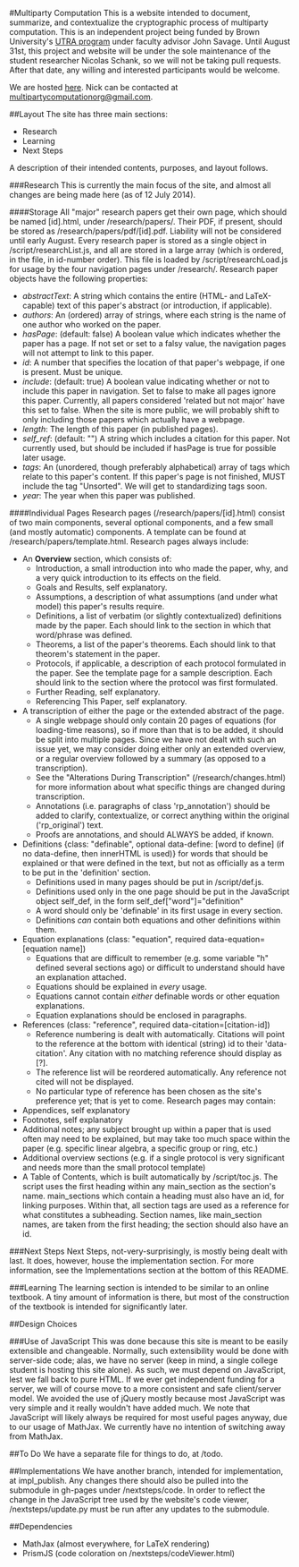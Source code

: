 #Multiparty Computation
This is a website intended to document, summarize, and contextualize the cryptographic process of multiparty computation. This is an independent project being funded by Brown University's [UTRA program](https://www.brown.edu/academics/college/fellowships/utra/) under faculty advisor John Savage. Until August 31st, this project and website will be under the sole maintenance of the student researcher Nicolas Schank, so we will not be taking pull requests. After that date, any willing and interested participants would be welcome.

We are hosted [here](http://multipartycomputation.org/). Nick can be contacted at [multipartycomputationorg@gmail.com](mailto:multipartycomputationorg@gmail.com).

##Layout
The site has three main sections:
- Research
- Learning
- Next Steps

A description of their intended contents, purposes, and layout follows.

###Research
This is currently the main focus of the site, and almost all changes are being made here (as of 12 July 2014).

####Storage
All "major" research papers get their own page, which should be named [id].html, under /research/papers/. Their PDF, if present, should be stored as /research/papers/pdf/[id].pdf. Liability will not be considered until early August.
Every research paper is stored as a single object in /script/researchList.js, and all are stored in a large array (which is ordered, in the file, in id-number order). This file is loaded by /script/researchLoad.js for usage by the four navigation pages under /research/.
Research paper objects have the following properties:
- *abstractText*: A string which contains the entire (HTML- and LaTeX-capable) text of this paper's abstract (or introduction, if applicable).
- *authors*: An (ordered) array of strings, where each string is the name of one author who worked on the paper.
- *hasPage*: (default: false) A boolean value which indicates whether the paper has a page. If not set or set to a falsy value, the navigation pages will not attempt to link to this paper.
- *id*: A number that specifies the location of that paper's webpage, if one is present. Must be unique.
- *include*: (default: true) A boolean value indicating whether or not to include this paper in navigation. Set to false to make all pages ignore this paper. Currently, all papers considered 'related but not major' have this set to false. When the site is more public, we will probably shift to only including those papers which actually have a webpage.
- *length*: The length of this paper (in published pages).
- *self_ref*: (default: "") A string which includes a citation for this paper. Not currently used, but should be included if hasPage is true for possible later usage.
- *tags*: An (unordered, though preferably alphabetical) array of tags which relate to this paper's content. If this paper's page is not finished, MUST include the tag "Unsorted". We will get to standardizing tags soon.
- *year*: The year when this paper was published.

####Individual Pages
Research pages (/research/papers/[id].html) consist of two main components, several optional components, and a few small (and mostly automatic) components. A template can be found at /research/papers/template.html.
Research pages always include:
- An **Overview** section, which consists of:
	- Introduction, a small introduction into who made the paper, why, and a very quick introduction to its effects on the field.
	- Goals and Results, self explanatory.
	- Assumptions, a description of what assumptions (and under what model) this paper's results require.
	- Definitions, a list of verbatim (or slightly contextualized) definitions made by the paper. Each should link to the section in which that word/phrase was defined.
	- Theorems, a list of the paper's theorems. Each should link to that theorem's statement in the paper.
	- Protocols, if applicable, a description of each protocol formulated in the paper. See the template page for a sample description. Each should link to the section where the protocol was first formulated.
	- Further Reading, self explanatory.
	- Referencing This Paper, self explanatory.
- A transcription of either the page or the extended abstract of the page. 
	- A single webpage should only contain 20 pages of equations (for loading-time reasons), so if more than that is to be added, it should be split into multiple pages. Since we have not dealt with such an issue yet, we may consider doing either only an extended overview, or a regular overview followed by a summary (as opposed to a transcription).
	- See the "Alterations During Transcription" (/research/changes.html) for more information about what specific things are changed during transcription.
	- Annotations (i.e. paragraphs of class 'rp_annotation') should be added to clarify, contextualize, or correct anything within the original ('rp_original') text.
	- Proofs are annotations, and should ALWAYS be added, if known.
- Definitions {class: "definable", optional data-define: \[word to define\] \(if no data-define, then innerHTML is used\)} for words that should be explained or that were defined in the text, but not as officially as a term to be put in the 'definition' section.
	- Definitions used in many pages should be put in /script/def.js.
	- Definitions used only in the one page should be put in the JavaScript object self_def, in the form self_def["word"]="definition"
	- A word should only be 'definable' in its first usage in every section.
	- Definitions _can_ contain both equations and other definitions within them.
- Equation explanations (class: "equation", required data-equation=[equation name])
	- Equations that are difficult to remember (e.g. some variable "h" defined several sections ago) or difficult to understand should have an explanation attached.
	- Equations should be explained in _every_ usage.
	- Equations cannot contain _either_ definable words or other equation explanations.
	- Equation explanations should be enclosed in paragraphs.
- References (class: "reference", required data-citation=[citation-id])
	- Reference numbering is dealt with automatically. Citations will point to the reference at the bottom with identical (string) id to their 'data-citation'. Any citation with no matching reference should display as [?].
	- The reference list will be reordered automatically. Any reference not cited will not be displayed.
	- No particular type of reference has been chosen as the site's preference yet; that is yet to come.
Research pages may contain:
- Appendices, self explanatory
- Footnotes, self explanatory
- Additional notes; any subject brought up within a paper that is used often may need to be explained, but may take too much space within the paper (e.g. specific linear algebra, a specific group or ring, etc.)
- Additional overview sections (e.g. if a single protocol is very significant and needs more than the small protocol template)
- A Table of Contents, which is built automatically by /script/toc.js. The script uses the first heading within any main_section as the section's name. main_sections which contain a heading must also have an id, for linking purposes. Within that, all section tags are used as a reference for what constitutes a subheading. Section names, like main_section names, are taken from the first heading; the section should also have an id. 

###Next Steps
Next Steps, not-very-surprisingly, is mostly being dealt with last. It does, however, house the implementation section. For more information, see the Implementations section at the bottom of this README.

###Learning
The learning section is intended to be similar to an online textbook. A tiny amount of information is there, but most of the construction of the textbook is intended for significantly later.
	
##Design Choices

###Use of JavaScript
This was done because this site is meant to be easily extensible and changeable. Normally, such extensibility would be done with server-side code; alas, we have no server (keep in mind, a single college student is hosting this site alone). As such, we must depend on JavaScript, lest we fall back to pure HTML. If we ever get independent funding for a server, we will of course move to a more consistent and safe client/server model.
We avoided the use of jQuery mostly because most JavaScript was very simple and it really wouldn't have added much.
We note that JavaScript will likely always be required for most useful pages anyway, due to our usage of MathJax. We currently have no intention of switching away from MathJax.

##To Do
We have a separate file for things to do, at /todo.

##Implementations
We have another branch, intended for implementation, at impl_publish. Any changes there should also be pulled into the submodule in gh-pages under /nextsteps/code. In order to reflect the change in the JavaScript tree used by the website's code viewer, /nextsteps/update.py must be run after any updates to the submodule.

##Dependencies
- MathJax (almost everywhere, for LaTeX rendering)
- PrismJS (code coloration on /nextsteps/codeViewer.html)